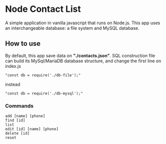# Node Contact List
A simple application in vanilla javascript that runs on Node.js. This app uses an interchangeable database: a file system and MySQL database.

## How to use
By default, this app save data on <strong>"./contacts.json"</strong>. SQL construction file can build its MySql/MariaDB database structure, and change the first line on index.js 

    "const db = require('./db-file');"
    
instead

    "const db = require('./db-mysql');"


### Commands

    add [name] [phone]
    find [id]
    list
    edit [id] [name] [phone]
    delete [id]
    reset
